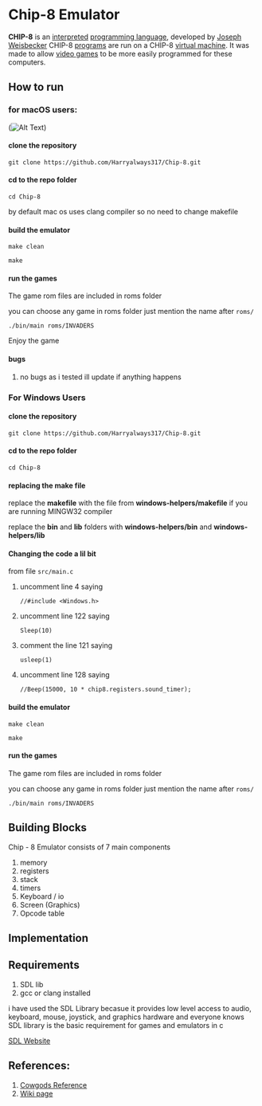 # Chip-8 Emulator

**CHIP-8** is an [interpreted](https://en.wikipedia.org/wiki/Interpreter_(computing)) [programming language](https://en.wikipedia.org/wiki/Programming_language), developed by [Joseph Weisbecker](https://en.wikipedia.org/wiki/Joseph_Weisbecker) CHIP-8 [programs](https://en.wikipedia.org/wiki/Computer_program) are run on a CHIP-8 [virtual machine](https://en.wikipedia.org/wiki/Virtual_machine). It was made to allow [video games](https://en.wikipedia.org/wiki/Video_game) to be more easily programmed for these computers.

## How to run

### for macOS users:

(![Alt Text](https://media.giphy.com/media/P5T5adSs10FfXrRn7N/giphy.gif))

#### clone the repository 

`git clone https://github.com/Harryalways317/Chip-8.git`

#### cd to the repo folder

`cd Chip-8`

by default mac os uses clang compiler so no need to change makefile

#### build the emulator

`make clean`

`make`

#### run the games

The game rom files are included in roms folder

you can choose any game in roms folder just mention the name after `roms/`

`./bin/main roms/INVADERS`

Enjoy the game

#### bugs

1. no bugs as i tested ill update if anything happens

### For Windows Users

#### clone the repository 

`git clone https://github.com/Harryalways317/Chip-8.git`

#### cd to the repo folder

`cd Chip-8`

#### replacing the make file

replace the **makefile** with the file from **windows-helpers/makefile** if you are running MINGW32 compiler

replace the **bin** and **lib** folders with **windows-helpers/bin** and **windows-helpers/lib**

#### Changing the code a lil bit

from file `src/main.c`

1. uncomment line 4 saying

   `//#include <Windows.h>`

2. uncomment line 122 saying

   `Sleep(10)`

3. comment the line 121 saying

   `usleep(1)`

4. uncomment line 128 saying

   `//Beep(15000, 10 * chip8.registers.sound_timer);`

#### build the emulator

`make clean`

`make`

#### run the games

The game rom files are included in roms folder

you can choose any game in roms folder just mention the name after `roms/`

`./bin/main roms/INVADERS`

## Building Blocks

Chip - 8 Emulator consists of 7 main components

1. memory
2. registers
3. stack
4. timers
5. Keyboard / io
6. Screen (Graphics)
7. Opcode table

## Implementation



## Requirements

1. SDL lib
2. gcc or clang installed



i have used the SDL Library becasue it provides low level access to audio, keyboard, mouse, joystick, and graphics hardware and everyone knows SDL library is the basic requirement for games and emulators in c

[SDL Website](https://www.libsdl.org/)



## References:
1. [Cowgods Reference](http://devernay.free.fr/hacks/chip8/C8TECH10.HTM)
2. [Wiki page](https://en.wikipedia.org/wiki/CHIP-8)



